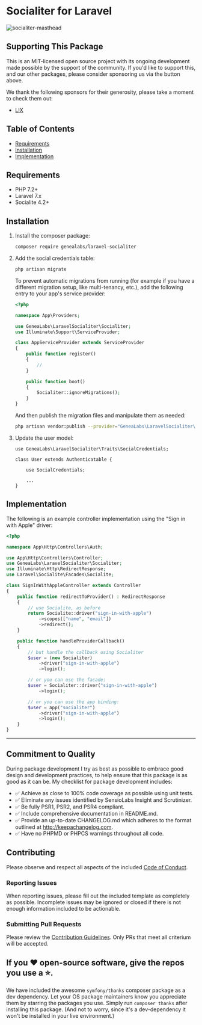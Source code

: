 # Socialiter for Laravel

![socialiter-masthead](https://user-images.githubusercontent.com/1791050/66761837-a9378980-ee59-11e9-9ddf-0293e0eb344b.png)

## Supporting This Package

This is an MIT-licensed open source project with its ongoing development made possible by the support of the community. If you'd like to support this, and our other packages, please consider sponsoring us via the button above.

We thank the following sponsors for their generosity, please take a moment to check them out:

- [LIX](https://lix-it.com)

## Table of Contents

-   [Requirements](#Requirements)
-   [Installation](#Installation)
-   [Implementation](#Implementation)

<a name="Requirements"></a>

## Requirements

-   PHP 7.2+
-   Laravel 7.x
-   Socialite 4.2+

<a name="Installation"></a>

## Installation

1. Install the composer package:

    ```sh
    composer require genealabs/laravel-socialiter
    ```

2. Add the social credentials table:

    ```sh
    php artisan migrate
    ```

    To prevent automatic migrations from running (for example if you have a different migration setup, like multi-tenancy, etc.), add the following entry to your app's service provider:

    ```php
    <?php

    namespace App\Providers;

    use GeneaLabs\LaravelSocialiter\Socialiter;
    use Illuminate\Support\ServiceProvider;

    class AppServiceProvider extends ServiceProvider
    {
        public function register()
        {
            //
        }

        public function boot()
        {
            Socialiter::ignoreMigrations();
        }
    }
    ```

    And then publish the migration files and manipulate them as needed:

    ```sh
    php artisan vendor:publish --provider="GeneaLabs\LaravelSocialiter\Providers\ServiceProvider" --tag=migrations
    ```

3. Update the user model:

    ```
    use GeneaLabs\LaravelSocialiter\Traits\SocialCredentials;
    
    class User extends Authenticatable {
    
        use SocialCredentials;
    
        ...
    }
    ```

<a name="Implementation"></a>

## Implementation

The following is an example controller implementation using the "Sign in with
Apple" driver:

```php
<?php

namespace App\Http\Controllers\Auth;

use App\Http\Controllers\Controller;
use GeneaLabs\LaravelSocialiter\Socialiter;
use Illuminate\Http\RedirectResponse;
use Laravel\Socialite\Facades\Socialite;

class SignInWithAppleController extends Controller
{
    public function redirectToProvider() : RedirectResponse
    {
        // use Socialite, as before
        return Socialite::driver("sign-in-with-apple")
            ->scopes(["name", "email"])
            ->redirect();
    }

    public function handleProviderCallback()
    {
        // but handle the callback using Socialiter
        $user = (new Socialiter)
            ->driver("sign-in-with-apple")
            ->login();

        // or you can use the facade:
        $user = Socialiter::driver("sign-in-with-apple")
            ->login();

        // or you can use the app binding:
        $user = app("socialiter")
            ->driver("sign-in-with-apple")
            ->login();
    }
}
```

---

## Commitment to Quality

During package development I try as best as possible to embrace good design and development practices, to help ensure that this package is as good as it can
be. My checklist for package development includes:

-   ✅ Achieve as close to 100% code coverage as possible using unit tests.
-   ✅ Eliminate any issues identified by SensioLabs Insight and Scrutinizer.
-   ✅ Be fully PSR1, PSR2, and PSR4 compliant.
-   ✅ Include comprehensive documentation in README.md.
-   ✅ Provide an up-to-date CHANGELOG.md which adheres to the format outlined
    at <http://keepachangelog.com>.
-   ✅ Have no PHPMD or PHPCS warnings throughout all code.

## Contributing

Please observe and respect all aspects of the included [Code of Conduct](https://github.com/GeneaLabs/laravel-sign-in-with-apple/blob/master/CODE_OF_CONDUCT.md).

### Reporting Issues

When reporting issues, please fill out the included template as completely as
possible. Incomplete issues may be ignored or closed if there is not enough
information included to be actionable.

### Submitting Pull Requests

Please review the [Contribution Guidelines](https://github.com/GeneaLabs/laravel-sign-in-with-apple/blob/master/CONTRIBUTING.md). Only PRs that meet all criterium will be accepted.

## If you ❤️ open-source software, give the repos you use a ⭐️.

We have included the awesome `symfony/thanks` composer package as a dev dependency. Let your OS package maintainers know you appreciate them by starring the packages you use. Simply run `composer thanks` after installing this package. (And not to worry, since it's a dev-dependency it won't be installed in your live environment.)
